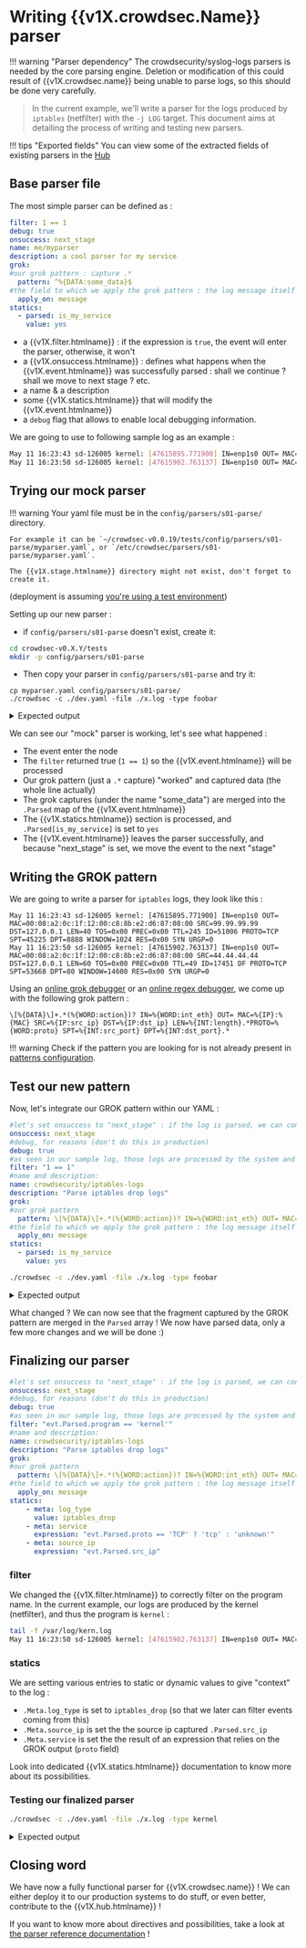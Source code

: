 # Writing {{v1X.crowdsec.Name}} parser

!!! warning "Parser dependency"
    The crowdsecurity/syslog-logs parsers is needed by the core parsing
    engine. Deletion or modification of this could result of {{v1X.crowdsec.name}}
    being unable to parse logs, so this should be done very carefully.

> In the current example, we'll write a parser for the logs produced by `iptables` (netfilter) with the `-j LOG` target.
> This document aims at detailing the process of writing and testing new parsers.

!!! tips "Exported fields"
    You can view some of the extracted fields of existing parsers in the [Hub](https://hub.crowdsec.net/fields)

## Base parser file

The most simple parser can be defined as :


```yaml
filter: 1 == 1
debug: true
onsuccess: next_stage
name: me/myparser
description: a cool parser for my service
grok:
#our grok pattern : capture .*
  pattern: ^%{DATA:some_data}$
#the field to which we apply the grok pattern : the log message itself
  apply_on: message
statics:
  - parsed: is_my_service
    value: yes
```

 - a {{v1X.filter.htmlname}} : if the expression is `true`, the event will enter the parser, otherwise, it won't
 - a {{v1X.onsuccess.htmlname}} : defines what happens when the {{v1X.event.htmlname}} was successfully parsed : shall we continue ? shall we move to next stage ? etc.
 - a name & a description
 - some {{v1X.statics.htmlname}} that will modify the {{v1X.event.htmlname}}
 - a `debug` flag that allows to enable local debugging information.


We are going to use to following sample log as an example :
```bash
May 11 16:23:43 sd-126005 kernel: [47615895.771900] IN=enp1s0 OUT= MAC=00:08:a2:0c:1f:12:00:c8:8b:e2:d6:87:08:00 SRC=99.99.99.99 DST=127.0.0.1 LEN=40 TOS=0x00 PREC=0x00 TTL=245 ID=51006 PROTO=TCP SPT=45225 DPT=8888 WINDOW=1024 RES=0x00 SYN URGP=0 
May 11 16:23:50 sd-126005 kernel: [47615902.763137] IN=enp1s0 OUT= MAC=00:08:a2:0c:1f:12:00:c8:8b:e2:d6:87:08:00 SRC=44.44.44.44 DST=127.0.0.1 LEN=60 TOS=0x00 PREC=0x00 TTL=49 ID=17451 DF PROTO=TCP SPT=53668 DPT=80 WINDOW=14600 RES=0x00 SYN URGP=0 
```

## Trying our mock parser

!!! warning
    Your yaml file must be in the `config/parsers/s01-parse/` directory.

    For example it can be `~/crowdsec-v0.0.19/tests/config/parsers/s01-parse/myparser.yaml`, or `/etc/crowdsec/parsers/s01-parse/myparser.yaml`.

    The {{v1X.stage.htmlname}} directory might not exist, don't forget to create it.

(deployment is assuming [you're using a test environment](/Crowdsec/v1/write_configurations/requirements/))

Setting up our new parser :

- if `config/parsers/s01-parse` doesn't exist, create it:

```bash
cd crowdsec-v0.X.Y/tests
mkdir -p config/parsers/s01-parse
```

- Then copy your parser in `config/parsers/s01-parse` and try it:

```
cp myparser.yaml config/parsers/s01-parse/                  
./crowdsec -c ./dev.yaml -file ./x.log -type foobar
```

<details>
  <summary>Expected output</summary>

```bash
INFO[0000] setting loglevel to info                     
INFO[11-05-2020 15:48:28] Crowdsec v0.0.18-6b1281ba76819fed4b89247a5a673c592a3a9f88
...
DEBU[0000] Event entering node                           id=dark-water name=me/myparser stage=s01-parse
DEBU[0000] eval(TRUE) '1 == 1'                           id=dark-water name=me/myparser stage=s01-parse
DEBU[0000] no ip in event, cidr/ip whitelists not checked  id=dark-water name=me/myparser stage=s01-parse
DEBU[0000] + Grok '' returned 1 entries to merge in Parsed  id=dark-water name=me/myparser stage=s01-parse
DEBU[0000] 	.Parsed['some_data'] = 'May 11 16:23:41 sd-126005 kernel: [47615893.721616] IN=enp1s0 OUT= MAC=00:08:a2:0c:1f:12:00:c8:8b:e2:d6:87:08:00 SRC=99.99.99.99 DST=127.0.0.1 LEN=40 TOS=0x00 PREC=0x00 TTL=245 ID=54555 PROTO=TCP SPT=45225 DPT=8080 WINDOW=1024 RES=0x00 SYN URGP=0 '  id=dark-water name=me/myparser stage=s01-parse
DEBU[0000] + Processing 1 statics                        id=dark-water name=me/myparser stage=s01-parse
DEBU[0000] .Parsed[is_my_service] = 'yes'                id=dark-water name=me/myparser stage=s01-parse
DEBU[0000] Event leaving node : ok                       id=dark-water name=me/myparser stage=s01-parse
DEBU[0000] move Event from stage s01-parse to s02-enrich  id=dark-water name=me/myparser stage=s01-parse
...
```
</details>


We can see our "mock" parser is working, let's see what happened :

 - The event enter the node
 - The `filter` returned true (`1 == 1`) so the {{v1X.event.htmlname}} will be processed
 - Our grok pattern (just a `.*` capture) "worked" and captured data (the whole line actually)
 - The grok captures (under the name "some_data") are merged into the `.Parsed` map of the {{v1X.event.htmlname}}
 - The {{v1X.statics.htmlname}} section is processed, and `.Parsed[is_my_service]` is set to `yes`
 - The {{v1X.event.htmlname}} leaves the parser successfully, and because "next_stage" is set, we move the event to the next "stage"

## Writing the GROK pattern

We are going to write a parser for `iptables` logs, they look like this :

```
May 11 16:23:43 sd-126005 kernel: [47615895.771900] IN=enp1s0 OUT= MAC=00:08:a2:0c:1f:12:00:c8:8b:e2:d6:87:08:00 SRC=99.99.99.99 DST=127.0.0.1 LEN=40 TOS=0x00 PREC=0x00 TTL=245 ID=51006 PROTO=TCP SPT=45225 DPT=8888 WINDOW=1024 RES=0x00 SYN URGP=0 
May 11 16:23:50 sd-126005 kernel: [47615902.763137] IN=enp1s0 OUT= MAC=00:08:a2:0c:1f:12:00:c8:8b:e2:d6:87:08:00 SRC=44.44.44.44 DST=127.0.0.1 LEN=60 TOS=0x00 PREC=0x00 TTL=49 ID=17451 DF PROTO=TCP SPT=53668 DPT=80 WINDOW=14600 RES=0x00 SYN URGP=0 

```

Using an [online grok debugger](https://grokdebug.herokuapp.com/) or an [online regex debugger](https://www.debuggex.com/), we come up with the following grok pattern :

```
\[%{DATA}\]+.*(%{WORD:action})? IN=%{WORD:int_eth} OUT= MAC=%{IP}:%{MAC} SRC=%{IP:src_ip} DST=%{IP:dst_ip} LEN=%{INT:length}.*PROTO=%{WORD:proto} SPT=%{INT:src_port} DPT=%{INT:dst_port}.*
```

!!! warning
    Check if the pattern you are looking for is not already present in [patterns configuration](https://github.com/crowdsecurity/crowdsec/tree/master/config/patterns).


## Test our new pattern

Now, let's integrate our GROK pattern within our YAML :

```yaml
#let's set onsuccess to "next_stage" : if the log is parsed, we can consider it has been dealt with
onsuccess: next_stage
#debug, for reasons (don't do this in production)
debug: true
#as seen in our sample log, those logs are processed by the system and have a progname set to 'kernel'
filter: "1 == 1"
#name and description:
name: crowdsecurity/iptables-logs
description: "Parse iptables drop logs"
grok:
#our grok pattern
  pattern: \[%{DATA}\]+.*(%{WORD:action})? IN=%{WORD:int_eth} OUT= MAC=%{IP}:%{MAC} SRC=%{IP:src_ip} DST=%{IP:dst_ip} LEN=%{INT:length}.*PROTO=%{WORD:proto} SPT=%{INT:src_port} DPT=%{INT:dst_port}.*
#the field to which we apply the grok pattern : the log message itself
  apply_on: message
statics:
  - parsed: is_my_service
    value: yes
```


```bash
./crowdsec -c ./dev.yaml -file ./x.log -type foobar
```


<details>
  <summary>Expected output</summary>

```bash
INFO[0000] setting loglevel to info                     
INFO[11-05-2020 16:18:58] Crowdsec v0.0.18-6b1281ba76819fed4b89247a5a673c592a3a9f88 
...
DEBU[0000] Event entering node                           id=lingering-breeze name=crowdsecurity/iptables-logs stage=s01-parse
DEBU[0000] eval(TRUE) '1 == 1'                           id=lingering-breeze name=crowdsecurity/iptables-logs stage=s01-parse
DEBU[0000] no ip in event, cidr/ip whitelists not checked  id=lingering-breeze name=crowdsecurity/iptables-logs stage=s01-parse
DEBU[0000] + Grok '' returned 8 entries to merge in Parsed  id=lingering-breeze name=crowdsecurity/iptables-logs stage=s01-parse
DEBU[0000] 	.Parsed['dst_port'] = '8080'                 id=lingering-breeze name=crowdsecurity/iptables-logs stage=s01-parse
DEBU[0000] 	.Parsed['action'] = ''                       id=lingering-breeze name=crowdsecurity/iptables-logs stage=s01-parse
DEBU[0000] 	.Parsed['int_eth'] = 'enp1s0'                id=lingering-breeze name=crowdsecurity/iptables-logs stage=s01-parse
DEBU[0000] 	.Parsed['src_ip'] = '99.99.99.99'         id=lingering-breeze name=crowdsecurity/iptables-logs stage=s01-parse
DEBU[0000] 	.Parsed['dst_ip'] = '127.0.0.1'           id=lingering-breeze name=crowdsecurity/iptables-logs stage=s01-parse
DEBU[0000] 	.Parsed['length'] = '40'                     id=lingering-breeze name=crowdsecurity/iptables-logs stage=s01-parse
DEBU[0000] 	.Parsed['proto'] = 'TCP'                     id=lingering-breeze name=crowdsecurity/iptables-logs stage=s01-parse
DEBU[0000] 	.Parsed['src_port'] = '45225'                id=lingering-breeze name=crowdsecurity/iptables-logs stage=s01-parse
DEBU[0000] + Processing 1 statics                        id=lingering-breeze name=crowdsecurity/iptables-logs stage=s01-parse
DEBU[0000] .Parsed[is_my_service] = 'yes'                id=lingering-breeze name=crowdsecurity/iptables-logs stage=s01-parse
DEBU[0000] Event leaving node : ok                       id=lingering-breeze name=crowdsecurity/iptables-logs stage=s01-parse
DEBU[0000] move Event from stage s01-parse to s02-enrich  id=lingering-breeze name=crowdsecurity/iptables-logs stage=s01-parse
...
```

</details>

What changed ? We can now see that the fragment captured by the GROK pattern are merged in the `Parsed` array !
We now have parsed data, only a few more changes and we will be done :)

## Finalizing our parser

```yaml
#let's set onsuccess to "next_stage" : if the log is parsed, we can consider it has been dealt with
onsuccess: next_stage
#debug, for reasons (don't do this in production)
debug: true
#as seen in our sample log, those logs are processed by the system and have a progname set to 'kernel'
filter: "evt.Parsed.program == 'kernel'"
#name and description:
name: crowdsecurity/iptables-logs
description: "Parse iptables drop logs"
grok:
#our grok pattern
  pattern: \[%{DATA}\]+.*(%{WORD:action})? IN=%{WORD:int_eth} OUT= MAC=%{IP}:%{MAC} SRC=%{IP:src_ip} DST=%{IP:dst_ip} LEN=%{INT:length}.*PROTO=%{WORD:proto} SPT=%{INT:src_port} DPT=%{INT:dst_port}.*
#the field to which we apply the grok pattern : the log message itself
  apply_on: message
statics:
    - meta: log_type
      value: iptables_drop
    - meta: service
      expression: "evt.Parsed.proto == 'TCP' ? 'tcp' : 'unknown'"
    - meta: source_ip
      expression: "evt.Parsed.src_ip"
```

### filter

We changed the {{v1X.filter.htmlname}} to correctly filter on the program name.
In the current example, our logs are produced by the kernel (netfilter), and thus the program is `kernel` :

```bash
tail -f /var/log/kern.log
May 11 16:23:50 sd-126005 kernel: [47615902.763137] IN=enp1s0 OUT= MAC=00:08:a2:0c:1f:12:00:c8:8b:e2:d6:87:08:00 SRC=44.44.44.44 DST=127.0.0.1 LEN=60 TOS=0x00 PREC=0x00 TTL=49 ID=17451 DF PROTO=TCP SPT=53668 DPT=80 WINDOW=14600 RES=0x00 SYN URGP=0 
```

### statics

We are setting various entries to static or dynamic values to give "context" to the log :

  - `.Meta.log_type` is set to `iptables_drop` (so that we later can filter events coming from this)
  - `.Meta.source_ip` is set the the source ip captured  `.Parsed.src_ip`
  - `.Meta.service` is set the the result of an expression that relies on the GROK output (`proto` field)
  
Look into dedicated {{v1X.statics.htmlname}} documentation to know more about its possibilities.


### Testing our finalized parser


```bash
./crowdsec -c ./dev.yaml -file ./x.log -type kernel
```

<details>
  <summary>Expected output</summary>
```bash
...
DEBU[0000] Event entering node                           id=shy-forest name=crowdsecurity/iptables-logs stage=s01-parse
DEBU[0000] eval(TRUE) 'evt.Parsed.program == 'kernel''   id=shy-forest name=crowdsecurity/iptables-logs stage=s01-parse
DEBU[0000] no ip in event, cidr/ip whitelists not checked  id=shy-forest name=crowdsecurity/iptables-logs stage=s01-parse
DEBU[0000] + Grok '' returned 8 entries to merge in Parsed  id=shy-forest name=crowdsecurity/iptables-logs stage=s01-parse
DEBU[0000] 	.Parsed['src_port'] = '45225'                id=shy-forest name=crowdsecurity/iptables-logs stage=s01-parse
DEBU[0000] 	.Parsed['dst_port'] = '8118'                 id=shy-forest name=crowdsecurity/iptables-logs stage=s01-parse
DEBU[0000] 	.Parsed['action'] = ''                       id=shy-forest name=crowdsecurity/iptables-logs stage=s01-parse
DEBU[0000] 	.Parsed['int_eth'] = 'enp1s0'                id=shy-forest name=crowdsecurity/iptables-logs stage=s01-parse
DEBU[0000] 	.Parsed['src_ip'] = '44.44.44.44'            id=shy-forest name=crowdsecurity/iptables-logs stage=s01-parse
DEBU[0000] 	.Parsed['dst_ip'] = '127.0.0.1'              id=shy-forest name=crowdsecurity/iptables-logs stage=s01-parse
DEBU[0000] 	.Parsed['length'] = '40'                     id=shy-forest name=crowdsecurity/iptables-logs stage=s01-parse
DEBU[0000] 	.Parsed['proto'] = 'TCP'                     id=shy-forest name=crowdsecurity/iptables-logs stage=s01-parse
DEBU[0000] + Processing 3 statics                        id=shy-forest name=crowdsecurity/iptables-logs stage=s01-parse
DEBU[0000] .Meta[log_type] = 'iptables_drop'             id=shy-forest name=crowdsecurity/iptables-logs stage=s01-parse
DEBU[0000] .Meta[service] = 'tcp'                        id=shy-forest name=crowdsecurity/iptables-logs stage=s01-parse
DEBU[0000] .Meta[source_ip] = '44.44.44.44'              id=shy-forest name=crowdsecurity/iptables-logs stage=s01-parse
DEBU[0000] Event leaving node : ok                       id=shy-forest name=crowdsecurity/iptables-logs stage=s01-parse
DEBU[0000] move Event from stage s01-parse to s02-enrich  id=shy-forest name=crowdsecurity/iptables-logs stage=s01-parse
...
```
</details>

## Closing word

We have now a fully functional parser for {{v1X.crowdsec.name}} !
We can either deploy it to our production systems to do stuff, or even better, contribute to the {{v1X.hub.htmlname}} !

If you want to know more about directives and possibilities, take a look at [the parser reference documentation](/Crowdsec/v1/references/parsers/) !

